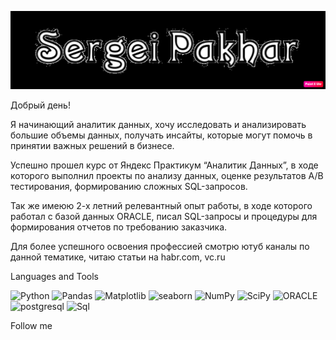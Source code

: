 [![Header](https://github.com/merdin09/merdin09/blob/main/assets/%D0%A1%D0%BD%D0%B8%D0%BC%D0%BE%D0%BA%20%D1%8D%D0%BA%D1%80%D0%B0%D0%BD%D0%B0%202023-05-26%20%D0%B2%2011.02.54.png)](https://github.com/merdin09/merdin09/blob/main/CV/Pakhar-CV.pdf)

Добрый день! 

Я  начинающий аналитик данных, хочу исследовать и анализировать большие объемы данных, получать инсайты, которые могут помочь в принятии важных решений в бизнесе. 

Успешно прошел курс от Яндекс Практикум “Аналитик Данных”, в ходе которого выполнил проекты по анализу данных, оценке результатов А/В тестирования, формированию сложных SQL-запросов.

Так же имеюю 2-х летний релевантный опыт работы, в ходе которого работал с базой данных ORACLE, писал SQL-запросы и процедуры для формирования отчетов по требованию заказчика.

Для более успешного освоения  профессией смотрю ютуб каналы по данной тематике, читаю статьи на habr.com, vc.ru


Languages and Tools

![Python](https://img.shields.io/badge/-Python-090909?style=for-the-badge&logo=Python&logoColor=FFFF00)
![Pandas](https://img.shields.io/badge/-Pandas-090909?style=for-the-badge&logo=PANDAS&logoColor=0000FF)
![Matplotlib](https://img.shields.io/badge/-Matplotlib-090909?style=for-the-badge&logo=Matplotlib&logoColor=0000FF)
![seaborn](https://img.shields.io/badge/-seaborn-090909?style=for-the-badge&logo=seaborn&logoColor=0000FF)
![NumPy](https://img.shields.io/badge/-NumPy-090909?style=for-the-badge&logo=NumPy&logoColor=87CEEB)
![SciPy](https://img.shields.io/badge/-SciPy-090909?style=for-the-badge&logo=SciPy&logoColor=6495ED	)
![ORACLE](https://img.shields.io/badge/-ORACLE-090909?style=for-the-badge&logo=ORACLE&logoColor=B22222)
![postgresql](https://img.shields.io/badge/-postgresql-090909?style=for-the-badge&logo=postgresql&logoColor=1E90FF)
![Sql](https://img.shields.io/badge/-Sql-090909?style=for-the-badge&logo=Sql&logoColor=1E90FF)


Follow me